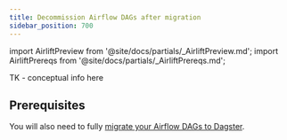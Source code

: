 ```yaml
---
title: Decommission Airflow DAGs after migration
sidebar_position: 700
---
```


import AirliftPreview from '@site/docs/partials/\_AirliftPreview.md';
import AirliftPrereqs from '@site/docs/partials/\_AirliftPrereqs.md';

<AirliftPreview />
TK - conceptual info here

## Prerequisites

<AirliftPrereqs />

You will also need to fully [migrate your Airflow DAGs to Dagster](/guides/labs/airlift/migrate-airflow-dags).